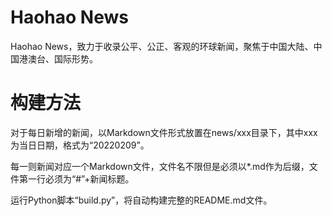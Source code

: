 # Haohao News

Haohao News，致力于收录公平、公正、客观的环球新闻，聚焦于中国大陆、中国港澳台、国际形势。

# 构建方法

对于每日新增的新闻，以Markdown文件形式放置在news/xxx目录下，其中xxx为当日日期，格式为“20220209”。

每一则新闻对应一个Markdown文件，文件名不限但是必须以*.md作为后缀，文件第一行必须为“#”+新闻标题。

运行Python脚本“build.py”，将自动构建完整的README.md文件。
